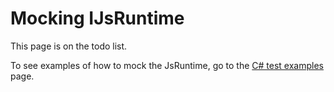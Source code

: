 # Mocking IJsRuntime

This page is on the todo list.

To see examples of how to mock the JsRuntime, go to the [C# test examples](/docs/CSharp-test-examples.html#testing-components-that-use-on-ijsruntime) page.
